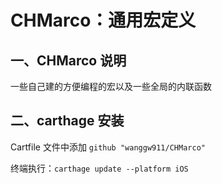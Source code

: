 # CHMarco：通用宏定义

## 一、CHMarco 说明

一些自己建的方便编程的宏以及一些全局的内联函数

## 二、carthage 安装

Cartfile 文件中添加 `github "wanggw911/CHMarco"`

终端执行：`carthage update --platform iOS`

